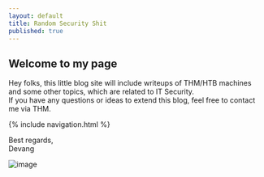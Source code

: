 ```yaml
---
layout: default
title: Random Security Shit
published: true
---
```


## Welcome to my page

Hey folks, this little blog site will include writeups of THM/HTB machines and some other topics, which are related to IT Security.\
If you have any questions or ideas to extend this blog, feel free to contact me via THM.

{% include navigation.html  %}

Best regards,\
Devang

![image](https://tryhackme-badges.s3.amazonaws.com/devangsolanki.png)
